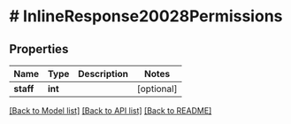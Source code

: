 # # InlineResponse20028Permissions

## Properties

Name | Type | Description | Notes
------------ | ------------- | ------------- | -------------
**staff** | **int** |  | [optional]

[[Back to Model list]](../../README.md#models) [[Back to API list]](../../README.md#endpoints) [[Back to README]](../../README.md)
